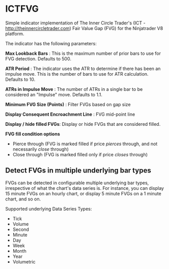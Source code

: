 # ICTFVG
Simple indicator implementation of The Inner Circle Trader's (ICT - http://theinnercircletrader.com) Fair Value Gap (FVG) for the Ninjatrader V8 platform.

The indicator has the following parameters:

**Max Lookback Bars** : This is the maximum number of prior bars to use for FVG detection. Defaults to 500.

**ATR Period** : The indicator uses the ATR to determine if there has been an impulse move. This is the number of bars to use for ATR calculation. Defaults to 10.

**ATRs in Impulse Move** : The number of ATRs in a single bar to be considered an "Impulse" move. Defaults to 1.1.

**Minimum FVG Size (Points)** : Filter FVGs based on gap size 

**Display Consequent Encroachment Line** : FVG mid-point line

**Display / hide filled FVGs**: Display or hide FVGs that are considered filled.

**FVG fill condition options**
- Pierce through (FVG is marked filled if price _pierces_ through, and not necessarily _close_ through)
- Close through (FVG is marked filled only if price _closes_ through)

## Detect FVGs in multiple underlying bar types
FVGs can be detected in configurable multiple underlying bar types, irrespective of what the chart's data series is. For instance, you can display 15 minute FVGs on an hourly chart, or display 5 minute FVGs on a 1 minute chart, and so on.

Supported underlying Data Series Types:
- Tick
- Volume
- Second
- Minute
- Day
- Week
- Month
- Year
- Volumetric
